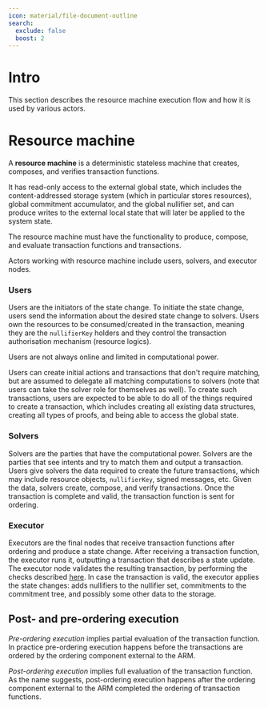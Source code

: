 ```yaml
---
icon: material/file-document-outline
search:
  exclude: false
  boost: 2
---
```


# Intro

This section describes the resource machine execution flow and how it is used by various actors.

# Resource machine

A **resource machine** is a deterministic stateless machine that creates, composes, and verifies transaction functions.

It has read-only access to the external global state, which includes the content-addressed storage system (which in particular stores resources), global commitment accumulator, and the global nullifier set, and can produce writes to the external local state that will later be applied to the system state.

The resource machine must have the functionality to produce, compose, and evaluate transaction functions and transactions.

Actors working with resource machine include users, solvers, and executor nodes.


### Users
Users are the initiators of the state change. To initiate the state change, users send the information about the desired state change to solvers. Users own the resources to be consumed/created in the transaction, meaning they are the `nullifierKey` holders and they control the transaction authorisation mechanism (resource logics).

Users are not always online and limited in computational power.

Users can create initial actions and transactions that don't require matching, but are assumed to delegate all matching computations to solvers (note that users can take the solver role for themselves as well). To create such transactions, users are expected to be able to do all of the things required to create a transaction, which includes creating all existing data structures, creating all types of proofs, and being able to access the global state.

### Solvers

Solvers are the parties that have the computational power. Solvers are the parties that see intents and try to match them and output a transaction. Users give solvers the data required to create the future transactions, which may include resource objects, `nullifierKey`, signed messages, etc. Given the data, solvers create, compose, and verify transactions. Once the transaction is complete and valid, the transaction function is sent for ordering.

### Executor

Executors are the final nodes that receive transaction functions after ordering and produce a state change. After receiving a transaction function, the executor runs it, outputting a transaction that describes a state update. The executor node validates the resulting transaction, by performing the checks described [here](./../data_structures/transaction.md#verify). In case the transaction is valid, the executor applies the state changes: adds nullifiers to the nullifier set, commitments to the commitment tree, and possibly some other data to the storage.

## Post- and pre-ordering execution

*Pre-ordering execution* implies partial evaluation of the transaction function. In practice pre-ordering execution happens before the transactions are ordered by the ordering component external to the ARM.

*Post-ordering execution* implies full evaluation of the transaction function. As the name suggests, post-ordering execution happens after the ordering component external to the ARM completed the ordering of transaction functions.
